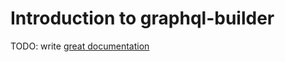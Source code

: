 # Introduction to graphql-builder

TODO: write [great documentation](http://jacobian.org/writing/what-to-write/)
